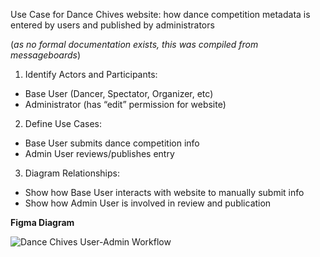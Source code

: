 Use Case for Dance Chives website: how dance competition metadata is entered by users and published by administrators

(*as no formal documentation exists, this was compiled from messageboards*)

1. Identify Actors and Participants:
* Base User (Dancer, Spectator, Organizer, etc)
* Administrator (has “edit” permission for website)
2. Define Use Cases:
* Base User submits dance competition info
* Admin User reviews/publishes entry
3. Diagram Relationships:
* Show how Base User interacts with website to manually submit info
* Show how Admin User is involved in review and publication


**Figma Diagram**

![Dance Chives User-Admin Workflow]([https://www.figma.com/design/6Z92kGgDpalGGQcb6qqZD0/Use-Case-Diagram-for-Event-Submissions?node-id=0-1&t=H8fio3NM1cOio4wo-1])


